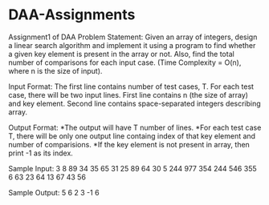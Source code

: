 # DAA-Assignments
Assignment1 of DAA 
Problem Statement:
Given an array of integers, design a linear search algorithm and implement it using a program to find whether a given key element is present in the array or not. Also, find the total number of comparisons for each input case. (Time Complexity = O(n), where n is the size of input).

Input Format:
The first line contains number of test cases, T. For each test case, there will be two input lines. First line contains n (the size of array) and key element. Second line contains space-separated integers describing array.

Output Format:
*The output will have T number of lines. *For each test case T, there will be only one output line containg index of that key element and number of comparisions. *If the key element is not present in array, then print -1 as its index.

Sample Input:
3 8 89 34 35 65 31 25 89 64 30 5 244 977 354 244 546 355 6 63 23 64 13 67 43 56

Sample Output:
5 6 2 3 -1 6
